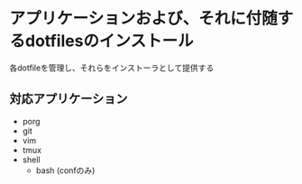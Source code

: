 # アプリケーションおよび、それに付随するdotfilesのインストール
各dotfileを管理し、それらをインストーラとして提供する

## 対応アプリケーション
* porg
* git
* vim
* tmux
* shell
  * bash (confのみ)
